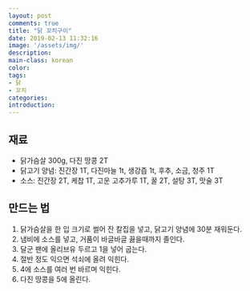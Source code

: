 ```yaml
---
layout: post
comments: true
title: "닭 꼬치구이"
date: 2019-02-13 11:32:16
image: '/assets/img/'
description:
main-class: korean
color:
tags:
- 닭
- 꼬치
categories: 
introduction:
---
```


## 재료

- 닭가슴살 300g, 다진 땅콩 2T
- 닭고기 양념: 진간장 1T, 다진마늘 1t, 생강즙 1t, 후추, 소금, 청주 1T
- 소스: 진간장 2T, 케찹 1T, 고운 고추가루 1T, 꿀 2T, 설탕 3T, 맛술 3T

## 만드는 법

1. 닭가슴살을 한 입 크기로 썰어 잔 칼집을 넣고, 닭고기 양념에 30분 재워둔다.
2. 냄비에 소스를 넣고, 거품이 바글바글 끓을때까지 졸인다.
3. 달군 팬에 올리브유 두르고 1을 넣어 굽는다.
4. 절반 정도 익으면 석쇠에 올려 익힌다.
5. 4에 소스를 여러 번 바르며 익힌다.
6. 다진 땅콩을 5에 올린다.